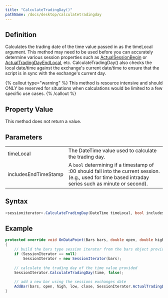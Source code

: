 ```yaml
---
title: "CalculateTradingDay()"
pathName: /docs/desktop/calculatetradingday
---
```


## Definition

Calculates the trading date of the time value passed in as the timeLocal argument. This method may need to be used before you can accurately determine various session properties such as [ActualSessionBegin](/docs/desktop/actualsessionbegin) or [ActualTradingDayEndLocal](/docs/desktop/actualtradingdayendlocal), etc. CalculateTradingDay() also checks the local date/time against the exchange's current date/time to ensure that the script is in sync with the exchange's current day.

{% callout type="warning" %}
This method is resource intensive and should ONLY be reserved for situations when calculations would be limited to a few specific use cases.
{% /callout %}

## Property Value

This method does not return a value.

## Parameters

|  |  |
| --- | --- |
| timeLocal | The DateTime value used to calculate the trading day. |
| includesEndTimeStamp | A `bool` determining if a timestamp of <n>:00 should fall into the current session. (e.g., used for time based intraday series such as minute or second). |

## Syntax

```csharp
<sessioniterator>.CalculateTradingDay(DateTime timeLocal, bool includesEndTimeStamp)
```

## Example

```csharp
protected override void OnDataPoint(Bars bars, double open, double high, double low, double close, DateTime time, long volume, bool isBar, double bid, double ask)
{
    // build the bars type session iterator from the bars object provided
    if (SessionIterator == null)
        SessionIterator = new SessionIterator(bars);
    
    // calculate the trading day of the time value provided
    SessionIterator.CalculateTradingDay(time, false);
    
    // add a new bar using the sessions exchanges date
    AddBar(bars, open, high, low, close, SessionIterator.ActualTradingDayExchange, volume);
}
```

